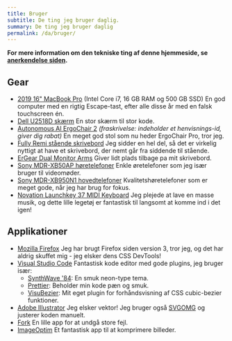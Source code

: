 ```yaml
---
title: Bruger
subtitle: De ting jeg bruger daglig.
summary: De ting jeg bruger daglig
permalink: /da/bruger/
---
```


**For mere information om den tekniske ting af denne hjemmeside, se [anerkendelse siden](/da/anerkendelse).**

## Gear

-   [2019 16" MacBook Pro](https://www.apple.com/macbook-pro-16/) (Intel Core i7, 16 GB RAM og 500 GB SSD)
    En god computer med en rigtig Escape-tast, efter alle disse år med en falsk touchscreen én.
-   [Dell U2518D skærm](https://www.amazon.com/Dell-LED-Lit-Monitor-U2518D-Compatibility/dp/B075KGLYRL?linkCode=as2&tag=ratcgala-20)
    En stor skærm til stor kode.
-   [Autonomous AI ErgoChair 2](https://www.autonomous.ai/office-chairs/ergonomic-chair/?rid=7a4b2c) _(fraskrivelse: indeholder et henvisnings-id, giver dig rabat)_
    En meget god stol som nu heder ErgoChair Pro, tror jeg.
-   [Fully Remi stående skrivebord](https://www.fully.com/standing-desks/remi-standing-desk.html)
    Jeg sidder en hel del, så det er virkelig nyttigt at have et skrivebord, der nemt går fra siddende til stående.
-   [ErGear Dual Monitor Arms](https://amzn.to/35Y3rQm)
    Giver lidt plads tilbage pa mit skrivebord.
-   [Sony MDR-XB50AP høretelefoner](https://amzn.to/3x6jtDt)
    Enkle øretelefoner som jeg især bruger til videomøder.
-   [Sony MDR-XB950N1 hovedtelefoner](https://amzn.to/3h0jhAe)
    Kvalitetshøretelefoner som er meget gode, når jeg har brug for fokus.
-   [Novation Launchkey 37 MIDI Keyboard](https://www.amazon.com/gp/product/B086N4W81X?linkCode=as2&tag=ratcgala-20)
    Jeg plejede at lave en masse musik, og dette lille legetøj er fantastisk til langsomt at komme ind i det igen!

## Applikationer

-   [Mozilla Firefox](https://www.mozilla.org/en-US/firefox/new/)
    Jeg har brugt Firefox siden version 3, tror jeg, og det har aldrig skuffet mig - jeg elsker dens CSS DevTools!
-   [Visual Studio Code](https://code.visualstudio.com/)
    Fantastisk kode editor med gode plugins, jeg bruger især:
    -   [SynthWave '84](https://marketplace.visualstudio.com/items?itemName=RobbOwen.synthwave-vscode): En smuk neon-type tema.
    -   [Prettier](https://marketplace.visualstudio.com/items?itemName=esbenp.prettier-vscode): Beholder min kode pæn og smuk.
    -   [VisuBezier](https://marketplace.visualstudio.com/items?itemName=chriskirknielsen.visubezier): Mit eget plugin for forhåndsvisning af CSS cubic-bezier funktioner.
-   [Adobe Illustrator](https://www.adobe.com/products/illustrator.html)
    Jeg elsker vektor! Jeg bruger også [SVGOMG](https://jakearchibald.github.io/svgomg/) og justerer koden manuelt.
-   [Fork](https://fork.dev/)
    En lille app for at undgå store fejl.
-   [ImageOptim](https://imageoptim.com/mac)
    Et fantastisk app til at komprimere billeder.